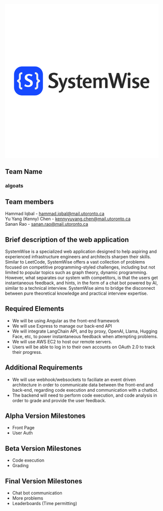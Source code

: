 ![alt text](/doc/logo.png)

## Team Name

### algoats

## Team members

Hammad Iqbal - hammad.iqbal@mail.utoronto.ca <br/>
Yu Yang (Kenny) Chen - kennyyuyang.chen@mail.utoronto.ca <br/>
Sanan Rao - sanan.rao@mail.utoronto.ca

## Brief description of the web application

SystemWise is a specialized web application designed to help aspiring and experienced infrastructure engineers and architects sharpen their skills. Similar to LeetCode, SystemWise offers a vast collection of problems focused on competitive programming-styled challenges, including but not limited to popular topics such as graph theory, dynamic programming. However, what separates our system with competitors, is that the users get instantaneous feedback, and hints, in the form of a chat bot powered by AI, similar to a technical interview. SystemWise aims to bridge the disconnect between pure theoretical knowledge and practical interview expertise.

## Required Elements

- We will be using Angular as the front-end framework
- We will use Express to manage our back-end API
- We will integrate LangChain API, and by proxy, OpenAI, Llama, Hugging Face, etc, to power instantaneous feedback when attempting problems.
- We will use AWS EC2 to host our remote servers.
- Users will be able to log in to their own accounts on OAuth 2.0 to track their progress.

## Additional Requirements

- We will use webhook/websockets to faciliate an event driven architecture in order to communicate data between the front-end and back-end, regarding code execution and communication with a chatbot.
- The backend will need to perform code execution, and code analysis in order to grade and provide the user feedback.

## Alpha Version Milestones

- Front Page
- User Auth

## Beta Version Milestones

- Code execution
- Grading

## Final Version Milestones

- Chat bot communication
- More problems
- Leaderboards (Time permitting)
